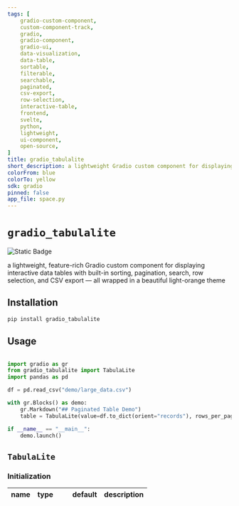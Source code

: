 ```yaml
---
tags: [
    gradio-custom-component, 
    custom-component-track,
    gradio,
    gradio-component,
    gradio-ui,
    data-visualization,
    data-table,
    sortable,
    filterable,
    searchable,
    paginated,
    csv-export,
    row-selection,
    interactive-table,
    frontend,
    svelte,
    python,
    lightweight,
    ui-component,
    open-source,    
]
title: gradio_tabulalite
short_description: a lightweight Gradio custom component for displaying data tables with built-in sorting, pagination, search, row selection, and CSV export
colorFrom: blue
colorTo: yellow
sdk: gradio
pinned: false
app_file: space.py
---
```


# `gradio_tabulalite`
<img alt="Static Badge" src="https://img.shields.io/badge/version%20-%200.6.22%20-%20orange">  

a lightweight, feature-rich Gradio custom component for displaying interactive data tables with built-in sorting, pagination, search, row selection, and CSV export — all wrapped in a beautiful light-orange theme

## Installation

```bash
pip install gradio_tabulalite
```

## Usage

```python

import gradio as gr
from gradio_tabulalite import TabulaLite
import pandas as pd

df = pd.read_csv("demo/large_data.csv")

with gr.Blocks() as demo:
    gr.Markdown("## Paginated Table Demo")
    table = TabulaLite(value=df.to_dict(orient="records"), rows_per_page=5)

if __name__ == "__main__":
    demo.launch()

```

## `TabulaLite`

### Initialization

<table>
<thead>
<tr>
<th align="left">name</th>
<th align="left" style="width: 25%;">type</th>
<th align="left">default</th>
<th align="left">description</th>
</tr>
</thead>
<tbody></tbody></table>




